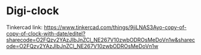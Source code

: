 # Digi-clock
Tinkercad link: https://www.tinkercad.com/things/9jiLNAS3Ayo-copy-of-copy-of-clock-with-date/editel?sharecode=O2FQzv2YAzJIbJnZCl_NE267V10zwbODROsMeDoVn1w&sharecode=O2FQzv2YAzJIbJnZCl_NE267V10zwbODROsMeDoVn1w
